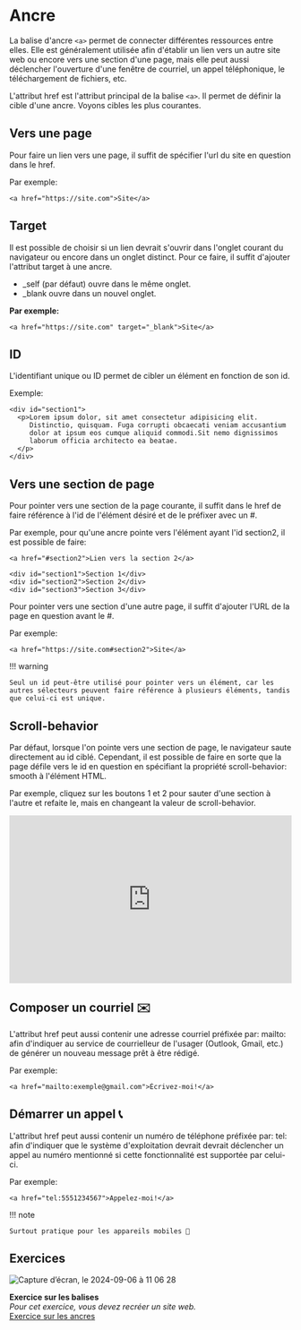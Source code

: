 # Ancre

La balise d'ancre `<a>` permet de connecter différentes ressources entre elles. Elle est généralement utilisée afin d'établir un lien vers un autre site web ou encore vers une section d'une page, mais elle peut aussi déclencher l'ouverture d'une fenêtre de courriel, un appel téléphonique, le téléchargement de fichiers, etc.

L'attribut href est l'attribut principal de la balise `<a>`. Il permet de définir la cible d'une ancre. Voyons cibles les plus courantes.

## Vers une page

Pour faire un lien vers une page, il suffit de spécifier l'url du site en question dans le href.

Par exemple:

```
<a href="https://site.com">Site</a>
```

## Target
Il est possible de choisir si un lien devrait s'ouvrir dans l'onglet courant du navigateur ou encore dans un onglet distinct. Pour ce faire, il suffit d'ajouter l'attribut target à une ancre.

- _self (par défaut) ouvre dans le même onglet.
- _blank ouvre dans un nouvel onglet.

**Par exemple:**

```
<a href="https://site.com" target="_blank">Site</a>
```

## ID

L'identifiant unique ou ID permet de cibler un élément en fonction de son id.

Exemple:
```
<div id="section1">
  <p>Lorem ipsum dolor, sit amet consectetur adipisicing elit.
     Distinctio, quisquam. Fuga corrupti obcaecati veniam accusantium
     dolor at ipsum eos cumque aliquid commodi.Sit nemo dignissimos
     laborum officia architecto ea beatae.
  </p>
</div>
```

## Vers une section de page

Pour pointer vers une section de la page courante, il suffit dans le href de faire référence à l'id de l'élément désiré et de le préfixer avec un #.

Par exemple, pour qu'une ancre pointe vers l'élément ayant l'id section2, il est possible de faire:

```
<a href="#section2">Lien vers la section 2</a>

<div id="section1">Section 1</div>
<div id="section2">Section 2</div>
<div id="section3">Section 3</div>
```

Pour pointer vers une section d'une autre page, il suffit d'ajouter l'URL de la page en question avant le #.

Par exemple:

```
<a href="https://site.com#section2">Site</a>
```

!!! warning

    Seul un id peut-être utilisé pour pointer vers un élément, car les autres sélecteurs peuvent faire référence à plusieurs éléments, tandis que celui-ci est unique.

## Scroll-behavior

Par défaut, lorsque l'on pointe vers une section de page, le navigateur saute directement au id ciblé. Cependant, il est possible de faire en sorte que la page défile vers le id en question en spécifiant la propriété scroll-behavior: smooth à l'élément HTML.

Par exemple, cliquez sur les boutons 1 et 2 pour sauter d'une section à l'autre et refaite le, mais en changeant la valeur de scroll-behavior.
<iframe height="300" style="width: 100%;" scrolling="no" title="Scroll-behavior: smooth" src="https://codepen.io/tim-momo/embed/MWzpajX?default-tab=html%2Cresult" frameborder="no" loading="lazy" allowtransparency="true" allowfullscreen="true">
  See the Pen <a href="https://codepen.io/tim-momo/pen/MWzpajX">
  Scroll-behavior: smooth</a> by TIM Montmorency (<a href="https://codepen.io/tim-momo">@tim-momo</a>)
  on <a href="https://codepen.io">CodePen</a>.
</iframe>

## Composer un courriel ✉️

L'attribut href peut aussi contenir une adresse courriel préfixée par: mailto: afin d'indiquer au service de courrielleur de l'usager (Outlook, Gmail, etc.) de générer un nouveau message prêt à être rédigé.

Par exemple:

```
<a href="mailto:exemple@gmail.com">Écrivez-moi!</a>
```

## Démarrer un appel 📞

L'attribut href peut aussi contenir un numéro de téléphone préfixée par: tel: afin d'indiquer que le système d'exploitation devrait devrait déclencher un appel au numéro mentionné si cette fonctionnalité est supportée par celui-ci.

Par exemple:

```
<a href="tel:5551234567">Appelez-moi!</a>
```

!!! note

    Surtout pratique pour les appareils mobiles 📱


## Exercices

<div class="grid grid-auto" markdown>

![Capture d’écran, le 2024-09-06 à 11 06 28](https://github.com/user-attachments/assets/1bdcd3c7-0c1c-4bab-bacf-7510542e5c91)



  **Exercice sur les balises**<br>
  _Pour cet exercice, vous devez recréer un site web._<br>
  [Exercice sur les ancres](../exercices/ancres.md)
</div>


